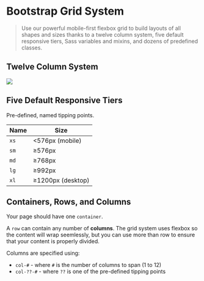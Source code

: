 # Bootstrap Grid System

> Use our powerful mobile-first flexbox grid to build layouts of all shapes and sizes thanks to a twelve
> column system, five default responsive tiers, Sass variables and mixins, and dozens of predefined classes.

## Twelve Column System

![](https://www.c-sharpcorner.com/article/bootstrap-grid-system/Images/1.png)

## Five Default Responsive Tiers
Pre-defined, named tipping points.

| Name | Size              |
|------|-------------------|
| `xs` | <576px (mobile)   |
| `sm` | ≥576px            |
| `md` | ≥768px            |
| `lg` | ≥992px            |
| `xl` | ≥1200px (desktop) |

## Containers, Rows, and Columns
Your page should have one `container`.

A `row` can contain any number of **columns**.  The grid system uses flexbox so the content will wrap seemlessly, but you can use more than row to ensure that your content is properly divided.

Columns are specified using:
- `col-#` - where `#` is the number of columns to span (1 to 12)
- `col-??-#` - where `??` is one of the pre-defined tipping points
